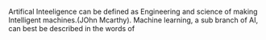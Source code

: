 Artifical Inteeligence can be defined as Engineering and science of making Intelligent machines.(JOhn Mcarthy). Machine learning, a sub branch of AI, can best be described in the words of 
